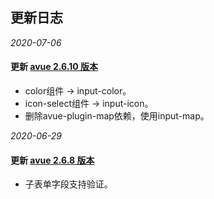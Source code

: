 ## 更新日志

*2020-07-06*

#### 更新 [avue 2.6.10 版本](https://avuejs.com/doc/changelog) 

- color组件 -> input-color。
- icon-select组件 -> input-icon。
- 删除avue-plugin-map依赖，使用input-map。

*2020-06-29*

#### 更新 [avue 2.6.8 版本](https://avuejs.com/doc/changelog) 

- 子表单字段支持验证。
